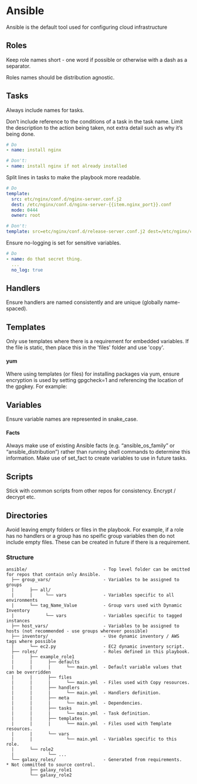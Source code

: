 # Ansible

Ansible is the default tool used for configuring cloud infrastructure

## Roles
Keep role names short - one word if possible or otherwise with a dash as a separator.

Roles names should be distribution agnostic.

## Tasks
Always include names for tasks.

Don’t include reference to the conditions of a task in the task name. Limit the description to the action being taken, not extra detail such as why it’s being done.
```yaml
# Do
- name: install nginx

# Don't:
- name: install nginx if not already installed
```

Split lines in tasks to make the playbook more readable.  
```yaml
# Do
template:
  src: etc/nginx/conf.d/nginx-server.conf.j2
  dest: /etc/nginx/conf.d/nginx-server-{{item.nginx_port}}.conf
  mode: 0444
  owner: root

# Don't:
template: src=etc/nginx/conf.d/release-server.conf.j2 dest=/etc/nginx/conf.d/release-server.conf mode=0444 owner=root
```

Ensure no-logging is set for sensitive variables.
```yaml
# Do
- name: do that secret thing.
  ...
  no_log: true
```

## Handlers
Ensure handlers are named consistently and are unique (globally name-spaced).

## Templates
Only use templates where there is a requirement for embedded variables. If the file is static, then place this in the 'files' folder and use 'copy'.
#### yum
Where using templates (or files) for installing packages via yum, ensure encryption is used by setting gpgcheck=1 and referencing the location of the gpgkey. For example:

## Variables
Ensure variable names are represented in snake_case.
#### Facts
Always make use of existing Ansible facts (e.g. “ansible_os_family” or “ansible_distribution”) rather than running shell commands to determine this information.
Make use of set_fact to create variables to use in future tasks.

## Scripts
Stick with common scripts from other repos for consistency. Encrypt / decrypt etc.

## Directories
Avoid leaving empty folders or files in the playbook. For example, if a role has no handlers or a group has no speific group variables then do not include empty files. These can be created in future if there is a requirement.

### Structure
```
ansible/                             - Top level folder can be omitted for repos that contain only Ansible.
  ├── group_vars/                    - Variables to be assigned to groups
  |      ├── all/
  |      |     └── vars              - Variables specific to all environments
  |      └── tag_Name_Value          - Group vars used with Dynamic Inventory
  |            └── vars              - Variables specific to tagged instances
  ├── host_vars/                     - Variables to be assigned to hosts (not recommended - use groups wherever possible)
  ├── inventory/                     - Use dynamic inventory / AWS tags where possible
  |      └── ec2.py                  - EC2 dynamic inventory script.    
  ├── roles/                         - Roles defined in this playbook.
  |      ├── example_role1
  |      |      ├── defaults
  |      |      |      └── main.yml  - Default variable values that can be overridden
  |      |      ├── files
  |      |      |      └── main.yml  - Files used with Copy resources.
  |      |      ├── handlers
  |      |      |      └── main.yml  - Handlers definition.
  |      |      ├── meta
  |      |      |      └── main.yml  - Dependencies.
  |      |      ├── tasks
  |      |      |      └── main.yml  - Task definition.
  |      |      ├── templates
  |      |      |      └── main.yml  - Files used with Template resources.
  |      |      └── vars
  |      |             └── main.yml  - Variables specific to this role.
  |      └── role2
  |             └── ...
  └── galaxy_roles/                  - Generated from requirements.   * Not committed to source control.
         ├── galaxy_role1
         └── galaxy_role2

```
